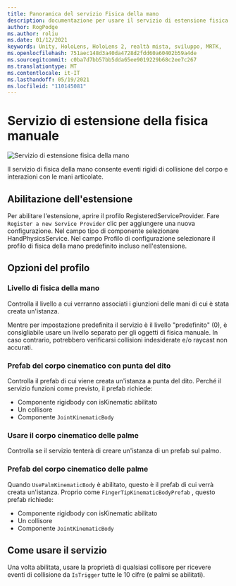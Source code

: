 ```yaml
---
title: Panoramica del servizio Fisica della mano
description: documentazione per usare il servizio di estensione fisica manuale in MRTK
author: RogPodge
ms.author: roliu
ms.date: 01/12/2021
keywords: Unity, HoloLens, HoloLens 2, realtà mista, sviluppo, MRTK,
ms.openlocfilehash: 751aec148d3a40da4728d2fdd60a60402b59a4de
ms.sourcegitcommit: c0ba7d7bb57bb5dda65ee9019229b68c2ee7c267
ms.translationtype: MT
ms.contentlocale: it-IT
ms.lasthandoff: 05/19/2021
ms.locfileid: "110145081"
---
```

# <a name="hand-physics-extension-service"></a>Servizio di estensione della fisica manuale

![Servizio di estensione fisica della mano](../images/hand-physics/MRTK_UX_HandPhysics_Main.jpg)

Il servizio di fisica della mano consente eventi rigidi di collisione del corpo e interazioni con le mani articolate.

## <a name="enabling-the-extension"></a>Abilitazione dell'estensione

Per abilitare l'estensione, aprire il profilo RegisteredServiceProvider. Fare `Register a new Service Provider` clic per aggiungere una nuova configurazione. Nel campo tipo di componente selezionare HandPhysicsService. Nel campo Profilo di configurazione selezionare il profilo di fisica della mano predefinito incluso nell'estensione.

## <a name="profile-options"></a>Opzioni del profilo

### <a name="hand-physics-layer"></a>Livello di fisica della mano

Controlla il livello a cui verranno associati i giunzioni delle mani di cui è stata creata un'istanza.

Mentre per impostazione predefinita il servizio è il livello "predefinito" (0), è consigliabile usare un livello separato per gli oggetti di fisica manuale. In caso contrario, potrebbero verificarsi collisioni indesiderate e/o raycast non accurati.

### <a name="finger-tip-kinematic-body-prefab"></a>Prefab del corpo cinematico con punta del dito

Controlla il prefab di cui viene creata un'istanza a punta del dito. Perché il servizio funzioni come previsto, il prefab richiede:

- Componente rigidbody con isKinematic abilitato
- Un collisore
- Componente `JointKinematicBody`

### <a name="use-palm-kinematic-body"></a>Usare il corpo cinematico delle palme

Controlla se il servizio tenterà di creare un'istanza di un prefab sul palmo.

### <a name="palm-kinematic-body-prefab"></a>Prefab del corpo cinematico delle palme

Quando `UsePalmKinematicBody` è abilitato, questo è il prefab di cui verrà creata un'istanza. Proprio come `FingerTipKinematicBodyPrefab` , questo prefab richiede:

- Componente rigidbody con isKinematic abilitato
- Un collisore
- Componente `JointKinematicBody`

## <a name="how-to-use-the-service"></a>Come usare il servizio

Una volta abilitata, usare la proprietà di qualsiasi collisore per ricevere eventi di collisione da `IsTrigger` tutte le 10 cifre (e palmi se abilitati).
